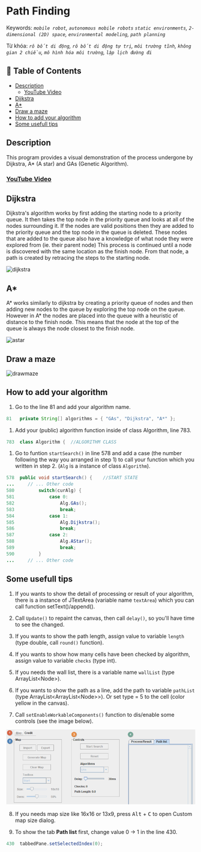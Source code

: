 <!-- omit in toc -->
# Path Finding

Keywords: _`mobile robot`, `autonomous mobile robots` `static environments`, `2-dimensional (2D) space`, `environmental modeling`, `path planning`_

Từ khóa: _`rô bốt di động`, `rô bốt di động tự trị`, `môi trường tĩnh`, `không gian 2 chiều`, `mô hình hóa môi trường`, `lập lịch đường đi`_

<!-- omit in toc -->
## 🚩 Table of Contents
- [Description](#description)
  - [YouTube Video](#youtube-video)
- [Dijkstra](#dijkstra)
- [A*](#a)
- [Draw a maze](#draw-a-maze)
- [How to add your algorithm](#how-to-add-your-algorithm)
- [Some usefull tips](#some-usefull-tips)

## Description
This program provides a visual demonstration of the process undergone by Dijkstra, A* (A star) and GAs (Genetic Algorithm).

### [YouTube Video](https://www.youtube.com/watch?v=xGdBwdd_FLc&t)

## Dijkstra
Dijkstra's algorithm works by first adding the starting node to a priority queue. It then takes the top node in the priority queue and looks at all of the nodes surrounding it. If the nodes are valid positions then they are added to the priority queue and the top node in the queue is deleted. These nodes that are added to the queue also have a knowledge of what node they were explored from (ie. their parent node) This process is continued until a node is discovered with the same location as the finish node. From that node, a path is created by retracing the steps to the starting node. 

![dijkstra](https://user-images.githubusercontent.com/36581610/50039437-a6cd8e80-0000-11e9-865a-1c6062046d4f.gif)

## A*
A* works similarly to dijkstra by creating a priority queue of nodes and then adding new nodes to the queue by exploring the top node on the queue. However in A* the nodes are placed into the queue with a heuristic of distance to the finish node. This means that the node at the top of the queue is always the node closest to the finish node.

![astar](https://user-images.githubusercontent.com/36581610/50039438-af25c980-0000-11e9-9fda-f96a2ee6cb2e.gif)

## Draw a maze
![drawmaze](https://user-images.githubusercontent.com/36581610/51815322-197f8a00-228e-11e9-80c9-b088d76b3ba2.gif)

## How to add your algorithm

1. Go to the line 81 and add your algorithm name.

```java
81   private String[] algorithms = { "GAs", "Dijkstra", "A*" };
```

1. Add your (public) algorithm function inside of class Algorithm, line 783.

```java
783  class Algorithm {	//ALGORITHM CLASS
```

1. Go to funtion ```startSearch()``` in line 578 and add a case (the number following the way you arranged in step 1) to call your function which you written in step 2. (```Alg``` is a instance of class ```Algorithm```).

```java
578  public void startSearch() {	//START STATE
...     // ... Other code
580         switch(curAlg) {
581             case 0:
582                 Alg.GAs();
583                 break;
584             case 1:
585                 Alg.Dijkstra();
586                 break;
587             case 2:
588                 Alg.AStar();
589                 break;
590         }
...     // ... Other code
```

## Some usefull tips

1. If you wants to show the detail of processing or result of your algorithm, there is a instance of JTextArea (variable name ```textArea```) which you can call function setText()/append().

2. Call ```Update()``` to repaint the canvas, then call ```delay()```, so you'll have time to see the changed.

3. If you wants to show the path length, assign value to variable ```length``` (type double, call ```round()``` function).

4. If you wants to show how many cells have been checked by algorithm, assign value to variable ```checks``` (type int).

5. If you needs the wall list, there is a variable name ```wallList``` (type ArrayList\<Node\>).

6. If you wants to show the path as a line, add the path to variable ```pathList``` (type ArrayList\<ArrayList\<Node\>\>). Or set type = 5 to the cell (color yellow in the canvas).

7. Call ```setEnableWorkableComponents()``` function to dis/enable some controls (see the image below).

![control disable](./screenshots/control-disable.png)

8. If you needs map size like 16x16 or 13x9, press <kbd>Alt</kbd> + <kbd>C</kbd> to open Custom map size dialog.

9.  To show the tab **Path list** first, change value 0 &rarr; 1 in the line 430.
    
```java
430  tabbedPane.setSelectedIndex(0);
```
